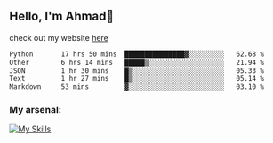 
## Hello, I'm Ahmad👋

check out my website [here](https://ahmadalwi.com/)

<!--START_SECTION:waka-->

```txt
Python       17 hrs 50 mins  ███████████████▓░░░░░░░░░   62.68 %
Other        6 hrs 14 mins   █████▒░░░░░░░░░░░░░░░░░░░   21.94 %
JSON         1 hr 30 mins    █▒░░░░░░░░░░░░░░░░░░░░░░░   05.33 %
Text         1 hr 27 mins    █▒░░░░░░░░░░░░░░░░░░░░░░░   05.14 %
Markdown     53 mins         ▓░░░░░░░░░░░░░░░░░░░░░░░░   03.10 %
```

<!--END_SECTION:waka-->

### My arsenal:

[![My Skills](https://skillicons.dev/icons?i=js,ts,py,go,react,nextjs,svelte,nodejs,django,tailwind,html,css,sass,firebase,mongodb,postgres,mysql,redis,git,github,docker,vscode,figma,godot)](https://skillicons.dev)
